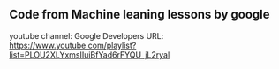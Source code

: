 ## Code from Machine leaning lessons by google
youtube channel: Google Developers
URL: https://www.youtube.com/playlist?list=PLOU2XLYxmsIIuiBfYad6rFYQU_jL2ryal
